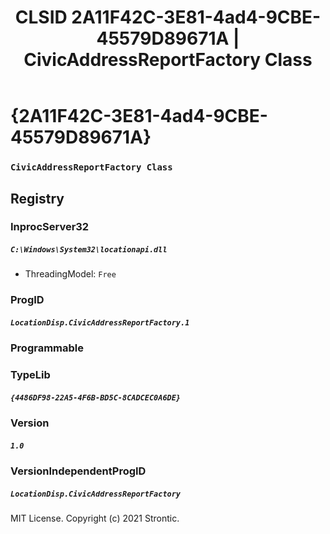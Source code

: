 ﻿---
title: "CLSID 2A11F42C-3E81-4ad4-9CBE-45579D89671A | CivicAddressReportFactory Class"
excerpt: What is COM-Object CLSID 2A11F42C-3E81-4ad4-9CBE-45579D89671A?
---

# {2A11F42C-3E81-4ad4-9CBE-45579D89671A}

### `CivicAddressReportFactory Class`

## Registry


### InprocServer32

##### `C:\Windows\System32\locationapi.dll`
* ThreadingModel: `Free`

### ProgID

##### `LocationDisp.CivicAddressReportFactory.1`

### Programmable


### TypeLib

##### `{4486DF98-22A5-4F6B-BD5C-8CADCEC0A6DE}`

### Version

##### `1.0`

### VersionIndependentProgID

##### `LocationDisp.CivicAddressReportFactory`

MIT License. Copyright (c) 2021 Strontic.


